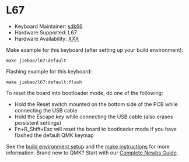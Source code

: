 # L67

* Keyboard Maintainer: [sdk66](https://github.com/sdk66)
* Hardware Supported: L67
* Hardware Availability: [XXX](https://www.XXX.com)

Make example for this keyboard (after setting up your build environment):

    make jiebao/l67:default
        
Flashing example for this keyboard:

    make jiebao/l67:default:flash

To reset the board into bootloader mode, do one of the following:

* Hold the Reset switch mounted on the bottom side of the PCB while connecting the USB cable
* Hold the Escape key while connecting the USB cable (also erases persistent settings)
* Fn+R_Shift+Esc will reset the board to bootloader mode if you have flashed the default QMK keymap

See the [build environment setup](https://docs.qmk.fm/#/getting_started_build_tools) and the [make instructions](https://docs.qmk.fm/#/getting_started_make_guide) for more information. Brand new to QMK? Start with our [Complete Newbs Guide](https://docs.qmk.fm/#/newbs).

